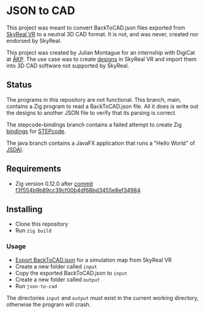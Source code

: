 # JSON to CAD

This project was meant to convert BackToCAD.json files exported from [SkyReal VR][skyreal-vr] to a neutral 3D CAD format. It is not, and was never, created nor endorsed by SkyReal.

This project was created by Julian Montague for an internship with DigiCat at [ÅKP][åkp]. The use case was to create [designs][skyreal-design] in SkyReal VR and import them into 3D CAD software not supported by SkyReal.

## Status

The programs in this repository are not functional. This branch, main, contains a Zig program to read a BackToCAD.json file. All it does is write out the designs to another JSON file to verify that its parsing is correct.

The stepcode-bindings branch contains a failed attempt to create Zig [bindings][bindings] for [STEPcode](https://stepcode.github.io/).

The java branch contains a JavaFX application that runs a "Hello World" of [JSDAI](https://jsdai.net/).

## Requirements

- Zig version 0.12.0 after [commit f3f554b9b89cc39cf00b4df68bd3455e8ef34984][1].

## Installing

- Clone this repository
- Run `zig build`

### Usage

- [Export BackToCAD.json][save-for-b2c] for a simulation map from SkyReal VR
- Create a new folder called `input`
- Copy the exported BackToCAD.json to `input`
- Create a new folder called `output`
- Run `json-to-cad`

The directories `input` and `output` must exist in the current working directory, otherwise the program will crash.

[1]: https://github.com/ziglang/zig/commit/f3f554b9b89cc39cf00b4df68bd3455e8ef34984
[skyreal-vr]: https://sky-real.com/product/skyreal-vr/
[åkp]: https://www.aakp.no/aakp
[skyreal-design]: https://docs.sky-real.com/docs/skyreal/commands/design
[bindings]: https://en.wikipedia.org/wiki/Language_binding
[save-for-b2c]: https://docs.sky-real.com/docs/skyreal/commands/save/#save-for-back-to-cad
